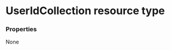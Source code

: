 # UserIdCollection resource type



### Properties
None

<!-- uuid: 158fb368-c00c-4a9b-9b87-e587bc2f723d
2015-10-16 23:06:10 UTC -->
<!-- {
  "type": "#page.annotation",
  "description": "UserIdCollection resource",
  "keywords": "",
  "section": "documentation",
  "tocPath": ""
}-->